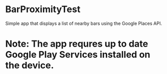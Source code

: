 # BarProximityTest
Simple app that displays a list of nearby bars using the Google Places API.
# Note: The app requres up to date Google Play Services installed on the device.
